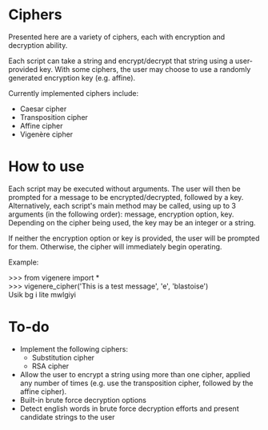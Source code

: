 # Ciphers
Presented here are a variety of ciphers, each with encryption and decryption ability. 

Each script can take a string and encrypt/decrypt that string using a user-provided key. With some ciphers, the user may choose to use a randomly generated encryption key (e.g. affine).

Currently implemented ciphers include:
* Caesar cipher
* Transposition cipher
* Affine cipher
* Vigenère cipher

# How to use
Each script may be executed without arguments. The user will then be prompted for a message to be encrypted/decrypted, followed by a key. 
Alternatively, each script's main method may be called, using up to 3 arguments (in the following order): message, encryption option, key. Depending on the cipher being used, the key may be an integer or a string. 

If neither the encryption option or key is provided, the user will be prompted for them. Otherwise, the cipher will immediately begin operating.

Example:

\>>> from vigenere import * <br />
\>>> vigenere_cipher('This is a test message', 'e', 'blastoise') <br />
Usik bg i lite mwlgiyi


# To-do
* Implement the following ciphers:
  * Substitution cipher
  * RSA cipher
* Allow the user to encrypt a string using more than one cipher, applied any number of times (e.g. use the transposition cipher, followed by the affine cipher).
* Built-in brute force decryption options
* Detect english words in brute force decryption efforts and present candidate strings to the user
